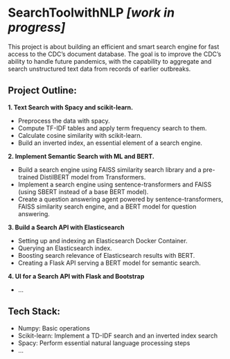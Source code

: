 # SearchToolwithNLP *[work in progress]*
This project is about building an efficient and smart search engine for fast access to the CDC’s document database. The goal is to improve the CDC’s ability to handle future pandemics, with the capability to aggregate and search unstructured text data from records of earlier outbreaks.

## Project Outline:

**1. Text Search with Spacy and scikit-learn.**
  - Preprocess the data with spacy.
  - Compute TF-IDF tables and apply term frequency search to them.
  - Calculate cosine similarity with scikit-learn.
  - Build an inverted index, an essential element of a search engine.

**2. Implement Semantic Search with ML and BERT.**
  - Build a search engine using FAISS similarity search library and a pre-trained DistilBERT model from Transformers.
  - Implement a search engine using sentence-transformers and FAISS (using SBERT instead of a base BERT model).
  - Create a question answering agent powered by sentence-transformers, FAISS similarity search engine, and a BERT model for question answering.
  
**3. Build a Search API with Elasticsearch**
  - Setting up and indexing an Elasticsearch Docker Container.
  - Querying an Elasticsearch index.
  - Boosting search relevance of Elasticsearch results with BERT.
  - Creating a Flask API serving a BERT model for semantic search.
  
**4. UI for a Search API with Flask and Bootstrap**
  - ...

## Tech Stack:

- Numpy: Basic operations
- Scikit-learn: Implement a TD-IDF search and an inverted index search
- Spacy: Perform essential natural language processing steps
- ...
